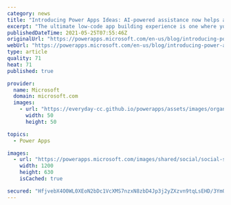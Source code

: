 ```yaml
---
category: news
title: "Introducing Power Apps Ideas: AI-powered assistance now helps anyone create apps using natural language"
excerpt: "The ultimate low-code app building experience is one where you describe in plain language what you want an app to do, and in an instant that app is created for you."
publishedDateTime: 2021-05-25T07:55:46Z
originalUrl: "https://powerapps.microsoft.com/en-us/blog/introducing-power-apps-ideas-ai-powered-assistance-now-helps-anyone-create-apps-using-natural-language/"
webUrl: "https://powerapps.microsoft.com/en-us/blog/introducing-power-apps-ideas-ai-powered-assistance-now-helps-anyone-create-apps-using-natural-language/"
type: article
quality: 71
heat: 71
published: true

provider:
  name: Microsoft
  domain: microsoft.com
  images:
    - url: "https://everyday-cc.github.io/powerapps/assets/images/organizations/microsoft.com-50x50.jpg"
      width: 50
      height: 50

topics:
  - Power Apps

images:
  - url: "https://powerapps.microsoft.com/images/shared/social/social-share-post-ignite.png"
    width: 1200
    height: 630
    isCached: true

secured: "HfjvebX4O0WL0XEoN2bDc1VcXMS7nzxN8zbD4Jp3j2yZXzvn9tqLsEHD/3YmQtwEzt9ZP+0HLC27FAFN5Fmfr7X6nDTKBLsOEsO/EgW0mo/RTGHgw51+GpNWOgV3N+fhIREKi5LVvtRp0VLA9yzkjOACrirB6/IVpZ3ZHEkKGxo6bhfH8veG6vrii2rxs5PNeQia+zyFyNlt1Tk2ZSJHTIi/WYjc4bVC6z7sY9hHiJ/xSWkbQC9EPYUHMAYaUxwArL0PTSMnjnilllk64/hWWqCXPqzng4alit++gThXcjiI5UTD7P+D4uvSjc4/j4EoRIpf9b6nuL5kdKiuOvmOi/SV9Blfy/eiUyiYYPV86NA=;oy+F70f31pokpC8jiQMWgA=="
---
```


